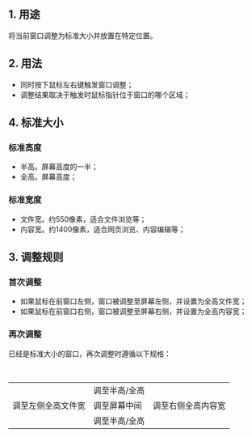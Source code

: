## 1. 用途
将当前窗口调整为标准大小并放置在特定位置。

## 2. 用法
- 同时按下鼠标左右键触发窗口调整；
- 调整结果取决于触发时鼠标指针位于窗口的哪个区域；

## 4. 标准大小

### 标准高度
- 半高。屏幕高度的一半；
- 全高。屏幕高度；

### 标准宽度
- 文件宽。约550像素，适合文件浏览等；
- 内容宽。约1400像素，适合网页浏览、内容编辑等；

## 3. 调整规则

### 首次调整
- 如果鼠标在前窗口左侧，窗口被调整至屏幕左侧，并设置为全高文件宽；
- 如果鼠标在前窗口右侧，窗口被调整至屏幕右侧，并设置为全高内容宽；

### 再次调整
已经是标准大小的窗口，再次调整时遵循以下规格：
<table>
  <tr>
    <td></td><td>调至半高/全高</td><td></td>
  </tr>
  <tr>
    <td>调至左侧全高文件宽</td><td>调至屏幕中间</td><td>调至右侧全高内容宽</td>
  </tr>
  <tr>
    <td></td><td>调至半高/全高</td><td></td>
  </tr>
</table>


